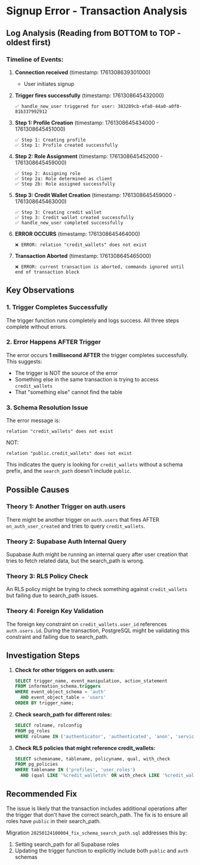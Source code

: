 # Signup Error - Transaction Analysis

## Log Analysis (Reading from BOTTOM to TOP - oldest first)

### Timeline of Events:

1. **Connection received** (timestamp: 1761308639301000)
   - User initiates signup

2. **Trigger fires successfully** (timestamp: 1761308645432000)
   ```
   ✅ handle_new_user triggered for user: 383289cb-efa0-44a0-a0f0-81b337992912
   ```

3. **Step 1: Profile Creation** (timestamp: 1761308645434000 - 1761308645451000)
   ```
   ✅ Step 1: Creating profile
   ✅ Step 1: Profile created successfully
   ```

4. **Step 2: Role Assignment** (timestamp: 1761308645452000 - 1761308645459000)
   ```
   ✅ Step 2: Assigning role
   ✅ Step 2a: Role determined as client
   ✅ Step 2b: Role assigned successfully
   ```

5. **Step 3: Credit Wallet Creation** (timestamp: 1761308645459000 - 1761308645463000)
   ```
   ✅ Step 3: Creating credit wallet
   ✅ Step 3: Credit wallet created successfully
   ✅ handle_new_user completed successfully
   ```

6. **ERROR OCCURS** (timestamp: 1761308645464000)
   ```
   ❌ ERROR: relation "credit_wallets" does not exist
   ```

7. **Transaction Aborted** (timestamp: 1761308645465000)
   ```
   ❌ ERROR: current transaction is aborted, commands ignored until end of transaction block
   ```

## Key Observations

### 1. Trigger Completes Successfully
The trigger function runs completely and logs success. All three steps complete without errors.

### 2. Error Happens AFTER Trigger
The error occurs **1 millisecond AFTER** the trigger completes successfully. This suggests:
- The trigger is NOT the source of the error
- Something else in the same transaction is trying to access `credit_wallets`
- That "something else" cannot find the table

### 3. Schema Resolution Issue
The error message is:
```
relation "credit_wallets" does not exist
```

NOT:
```
relation "public.credit_wallets" does not exist
```

This indicates the query is looking for `credit_wallets` without a schema prefix, and the `search_path` doesn't include `public`.

## Possible Causes

### Theory 1: Another Trigger on auth.users
There might be another trigger on `auth.users` that fires AFTER `on_auth_user_created` and tries to query `credit_wallets`.

### Theory 2: Supabase Auth Internal Query
Supabase Auth might be running an internal query after user creation that tries to fetch related data, but the search_path is wrong.

### Theory 3: RLS Policy Check
An RLS policy might be trying to check something against `credit_wallets` but failing due to search_path issues.

### Theory 4: Foreign Key Validation
The foreign key constraint on `credit_wallets.user_id` references `auth.users.id`. During the transaction, PostgreSQL might be validating this constraint and failing due to search_path.

## Investigation Steps

1. **Check for other triggers on auth.users:**
   ```sql
   SELECT trigger_name, event_manipulation, action_statement
   FROM information_schema.triggers
   WHERE event_object_schema = 'auth' 
     AND event_object_table = 'users'
   ORDER BY trigger_name;
   ```

2. **Check search_path for different roles:**
   ```sql
   SELECT rolname, rolconfig 
   FROM pg_roles 
   WHERE rolname IN ('authenticator', 'authenticated', 'anon', 'service_role', 'postgres');
   ```

3. **Check RLS policies that might reference credit_wallets:**
   ```sql
   SELECT schemaname, tablename, policyname, qual, with_check
   FROM pg_policies
   WHERE tablename IN ('profiles', 'user_roles')
     AND (qual LIKE '%credit_wallets%' OR with_check LIKE '%credit_wallets%');
   ```

## Recommended Fix

The issue is likely that the transaction includes additional operations after the trigger that don't have the correct search_path. The fix is to ensure all roles have `public` in their search_path.

Migration `20250124100004_fix_schema_search_path.sql` addresses this by:
1. Setting search_path for all Supabase roles
2. Updating the trigger function to explicitly include both `public` and `auth` schemas
